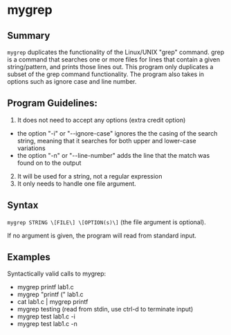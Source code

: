 # mygrep

## Summary
`mygrep` duplicates the functionality of the Linux/UNIX "grep" command. grep is a command that searches one or more files for lines that contain a given string/pattern, and prints those lines out. This program only duplicates a subset of the grep command functionality. The program also takes in options such as ignore case and line number.

## Program Guidelines:
1. It does not need to accept any options (extra credit option)
 * the option "-i" or "--ignore-case" ignores the the casing of the search string, meaning that it searches for both upper and lower-case variations
 * the option "-n" or "--line-number" adds the line that the match was found on to the output
2. It will be used for a string, not a regular expression
3. It only needs to handle one file argument.

## Syntax

`mygrep STRING \[FILE\] \[OPTION(s)\]` (the file argument is optional).

If no argument is given, the program will read from standard input.

## Examples
Syntactically valid calls to mygrep:
* mygrep printf lab1.c
* mygrep "printf (" lab1.c
* cat lab1.c | mygrep printf
* mygrep testing (read from stdin, use ctrl-d to terminate input)
* mygrep test lab1.c -i
* mygrep test lab1.c -n
